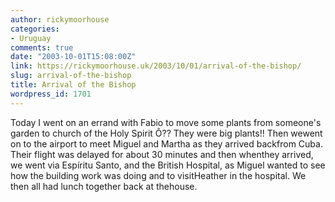 ```yaml
---
author: rickymoorhouse
categories:
- Uruguay
comments: true
date: "2003-10-01T15:08:00Z"
link: https://rickymoorhouse.uk/2003/10/01/arrival-of-the-bishop/
slug: arrival-of-the-bishop
title: Arrival of the Bishop
wordpress_id: 1701
---
```


Today I went on an errand with Fabio to move some plants from someone's garden to church of the Holy Spirit Ô?? They were big plants!! Then wewent on to the airport to meet Miguel and Martha as they arrived backfrom Cuba. Their flight was delayed for about 30 minutes and then whenthey arrived, we went via Espíritu Santo, and the British Hospital, as Miguel wanted to see how the building work was doing and to visitHeather in the hospital. We then all had lunch together back at thehouse.
